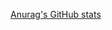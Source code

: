 [Anurag's GitHub stats](https://github-readme-stats.vercel.app/api?username=vin-spiegel&&show_icons=true&theme=synthwave)
